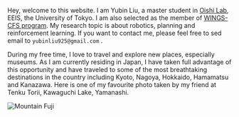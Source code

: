 Hey, welcome to this website. I am Yubin Liu, a master student in [Oishi Lab](https://www.cvl.iis.u-tokyo.ac.jp/), EEIS, the University of Tokyo. I am also selected as the member of [WINGS-CFS program](https://cfs.t.u-tokyo.ac.jp/). My research topic is about robotics, planning and reinforcement learning. If you want to contact me, please feel free to sed email to `yubinliu925@gmail.com` . 

During my free time, I love to travel and explore new places, especially museums. As I am currently residing in Japan, I have taken full advantage of this opportunity and have traveled to some of the most breathtaking destinations in the country including Kyoto, Nagoya, Hokkaido, Hamamatsu and Kanazawa. Here is one of my favourite photo taken by my friend at Tenku Torii, Kawaguchi Lake, Yamanashi.

![Mountain Fuji](/img/Interests/fujisan.jpg)
